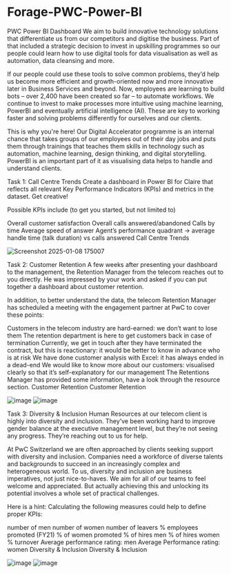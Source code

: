 # Forage-PWC-Power-BI
PWC Power BI Dashboard We aim to build innovative technology solutions that differentiate us from our competitors and digitise the business. Part of that included a strategic decision to invest in upskilling programmes so our people could learn how to use digital tools for data visualisation as well as automation, data cleansing and more.

If our people could use these tools to solve common problems, they’d help us become more efficient and growth-oriented now and more innovative later in Business Services and beyond. Now, employees are learning to build bots – over 2,400 have been created so far – to automate workflows. We continue to invest to make processes more intuitive using machine learning, PowerBI and eventually artificial intelligence (AI). These are key to working faster and solving problems differently for ourselves and our clients.


This is why you're here! Our Digital Accelerator programme is an internal chance that takes groups of our employees out of their day jobs and puts them through trainings that teaches them skills in technology such as automation, machine learning, design thinking, and digital storytelling. PowerBI is an important part of it as visualising data helps to handle and understand clients.

Task 1: Call Centre Trends Create a dashboard in Power BI for Claire that reflects all relevant Key Performance Indicators (KPIs) and metrics in the dataset. Get creative!

Possible KPIs include (to get you started, but not limited to)

Overall customer satisfaction Overall calls answered/abandoned Calls by time Average speed of answer Agent’s performance quadrant -> average handle time (talk duration) vs calls answered Call Centre Trends

![Screenshot 2025-01-08 175007](https://github.com/user-attachments/assets/830a4a2e-4e21-4a2b-8bf6-176eaff74be8)

Task 2: Customer Retention A few weeks after presenting your dashboard to the management, the Retention Manager from the telecom reaches out to you directly. He was impressed by your work and asked if you can put together a dashboard about customer retention.

In addition, to better understand the data, the telecom Retention Manager has scheduled a meeting with the engagement partner at PwC to cover these points:

Customers in the telecom industry are hard-earned: we don’t want to lose them The retention department is here to get customers back in case of termination Currently, we get in touch after they have terminated the contract, but this is reactionary: it would be better to know in advance who is at risk We have done customer analysis with Excel: it has always ended in a dead-end We would like to know more about our customers: visualised clearly so that it’s self-explanatory for our management The Retentions Manager has provided some information, have a look through the resource section. Customer Retention Customer Retention

![image](https://github.com/user-attachments/assets/83aecccf-6557-4ee0-9996-674c171262d1)
![image](https://github.com/user-attachments/assets/a1c9a19c-ecba-4b86-b9da-7bcb59a5841b)

Task 3: Diversity & Inclusion Human Resources at our telecom client is highly into diversity and inclusion. They’ve been working hard to improve gender balance at the executive management level, but they’re not seeing any progress. They’re reaching out to us for help.

At PwC Switzerland we are often approached by clients seeking support with diversity and inclusion. Companies need a workforce of diverse talents and backgrounds to succeed in an increasingly complex and heterogeneous world. To us, diversity and inclusion are business imperatives, not just nice-to-haves. We aim for all of our teams to feel welcome and appreciated. But actually achieving this and unlocking its potential involves a whole set of practical challenges.

Here is a hint: Calculating the following measures could help to define proper KPIs:

number of men number of women number of leavers % employees promoted (FY21) % of women promoted % of hires men % of hires women % turnover Average performance rating: men Average Performance rating: women Diversity & Inclusion Diversity & Inclusion

![image](https://github.com/user-attachments/assets/bfd90198-356d-4fd6-a9bc-236c3ae1bc77)
![image](https://github.com/user-attachments/assets/f6edc8c8-b6e9-4b1d-8fe7-da8477bd7879)

